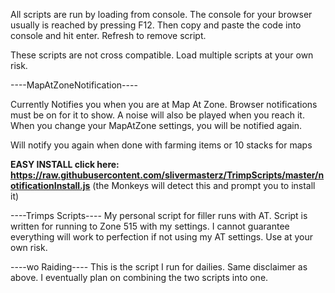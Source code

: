 All scripts are run by loading from console. The console for your browser usually is reached by pressing F12. 
Then copy and paste the code into console and hit enter. 
Refresh to remove script. 

These scripts are not cross compatible. Load multiple scripts at your own risk.


----MapAtZoneNotification----

Currently Notifies you when you are at Map At Zone. Browser notifications must be on for it to show. 
A noise will also be played when you reach it. 
When you change your MapAtZone settings, you will be notified again.

Will notify you again when done with farming items or 10 stacks for maps

**EASY INSTALL click here: https://raw.githubusercontent.com/slivermasterz/TrimpScripts/master/notificationInstall.js** (the Monkeys will detect this and prompt you to install it)


----Trimps Scripts----
My personal script for filler runs with AT. Script is written for running to Zone 515 with
my settings. I cannot guarantee everything will work to perfection if not using my AT settings.
Use at your own risk.

----wo Raiding----
This is the script I run for dailies. Same disclaimer as above. I eventually plan on combining the
two scripts into one.
